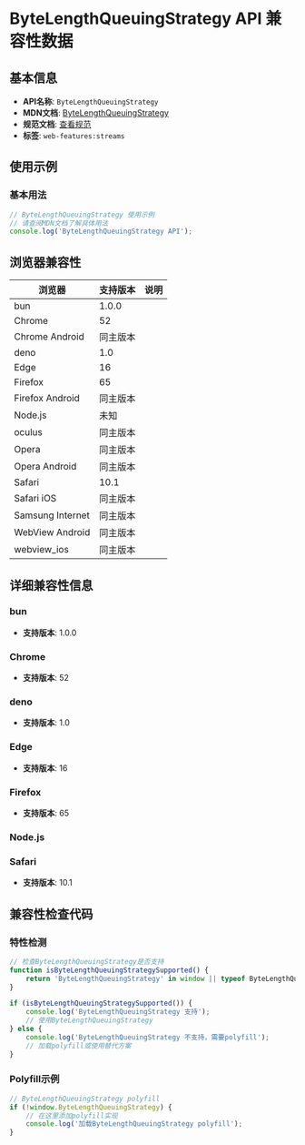 # ByteLengthQueuingStrategy API 兼容性数据

## 基本信息

- **API名称**: `ByteLengthQueuingStrategy`
- **MDN文档**: [ByteLengthQueuingStrategy](https://developer.mozilla.org/docs/Web/API/ByteLengthQueuingStrategy)
- **规范文档**: [查看规范](https://streams.spec.whatwg.org/#blqs-class)
- **标签**: `web-features:streams`

## 使用示例

### 基本用法

```javascript
// ByteLengthQueuingStrategy 使用示例
// 请查阅MDN文档了解具体用法
console.log('ByteLengthQueuingStrategy API');
```

## 浏览器兼容性

| 浏览器 | 支持版本 | 说明 |
|--------|----------|------|
| bun | 1.0.0 |  |
| Chrome | 52 |  |
| Chrome Android | 同主版本 |  |
| deno | 1.0 |  |
| Edge | 16 |  |
| Firefox | 65 |  |
| Firefox Android | 同主版本 |  |
| Node.js | 未知 |  |
| oculus | 同主版本 |  |
| Opera | 同主版本 |  |
| Opera Android | 同主版本 |  |
| Safari | 10.1 |  |
| Safari iOS | 同主版本 |  |
| Samsung Internet | 同主版本 |  |
| WebView Android | 同主版本 |  |
| webview_ios | 同主版本 |  |

## 详细兼容性信息

### bun

- **支持版本**: 1.0.0

### Chrome

- **支持版本**: 52

### deno

- **支持版本**: 1.0

### Edge

- **支持版本**: 16

### Firefox

- **支持版本**: 65

### Node.js


### Safari

- **支持版本**: 10.1

## 兼容性检查代码

### 特性检测

```javascript
// 检查ByteLengthQueuingStrategy是否支持
function isByteLengthQueuingStrategySupported() {
    return 'ByteLengthQueuingStrategy' in window || typeof ByteLengthQueuingStrategy !== 'undefined';
}

if (isByteLengthQueuingStrategySupported()) {
    console.log('ByteLengthQueuingStrategy 支持');
    // 使用ByteLengthQueuingStrategy
} else {
    console.log('ByteLengthQueuingStrategy 不支持，需要polyfill');
    // 加载polyfill或使用替代方案
}
```

### Polyfill示例

```javascript
// ByteLengthQueuingStrategy polyfill
if (!window.ByteLengthQueuingStrategy) {
    // 在这里添加polyfill实现
    console.log('加载ByteLengthQueuingStrategy polyfill');
}
```

